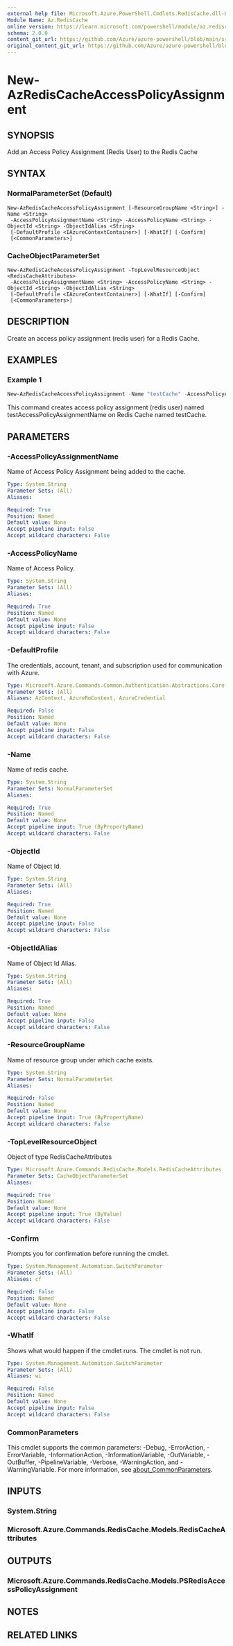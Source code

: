 ```yaml
---
external help file: Microsoft.Azure.PowerShell.Cmdlets.RedisCache.dll-Help.xml
Module Name: Az.RedisCache
online version: https://learn.microsoft.com/powershell/module/az.rediscache/new-azrediscacheaccesspolicyassignment
schema: 2.0.0
content_git_url: https://github.com/Azure/azure-powershell/blob/main/src/RedisCache/RedisCache/help/New-AzRedisCacheAccessPolicyAssignment.md
original_content_git_url: https://github.com/Azure/azure-powershell/blob/main/src/RedisCache/RedisCache/help/New-AzRedisCacheAccessPolicyAssignment.md
---
```


# New-AzRedisCacheAccessPolicyAssignment

## SYNOPSIS
Add an Access Policy Assignment (Redis User) to the Redis Cache

## SYNTAX

### NormalParameterSet (Default)
```
New-AzRedisCacheAccessPolicyAssignment [-ResourceGroupName <String>] -Name <String>
 -AccessPolicyAssignmentName <String> -AccessPolicyName <String> -ObjectId <String> -ObjectIdAlias <String>
 [-DefaultProfile <IAzureContextContainer>] [-WhatIf] [-Confirm]
 [<CommonParameters>]
```

### CacheObjectParameterSet
```
New-AzRedisCacheAccessPolicyAssignment -TopLevelResourceObject <RedisCacheAttributes>
 -AccessPolicyAssignmentName <String> -AccessPolicyName <String> -ObjectId <String> -ObjectIdAlias <String>
 [-DefaultProfile <IAzureContextContainer>] [-WhatIf] [-Confirm]
 [<CommonParameters>]
```

## DESCRIPTION
Create an access policy assignment (redis user) for a Redis Cache.

## EXAMPLES

### Example 1
```powershell
New-AzRedisCacheAccessPolicyAssignment -Name "testCache" -AccessPolicyAssignmentName "testAccessPolicyAssignmentName" -AccessPolicyName "testAccessPolicyName" -ObjectId "69d700c5-ca77-4335-947e-xxxxxxxxxxxx" -ObjectIdAlias "testAlias"
```

This command creates access policy assignment (redis user) named testAccessPolicyAssignmentName on Redis Cache named testCache.

## PARAMETERS

### -AccessPolicyAssignmentName
Name of Access Policy Assignment being added to the cache.

```yaml
Type: System.String
Parameter Sets: (All)
Aliases:

Required: True
Position: Named
Default value: None
Accept pipeline input: False
Accept wildcard characters: False
```

### -AccessPolicyName
Name of Access Policy.

```yaml
Type: System.String
Parameter Sets: (All)
Aliases:

Required: True
Position: Named
Default value: None
Accept pipeline input: False
Accept wildcard characters: False
```

### -DefaultProfile
The credentials, account, tenant, and subscription used for communication with Azure.

```yaml
Type: Microsoft.Azure.Commands.Common.Authentication.Abstractions.Core.IAzureContextContainer
Parameter Sets: (All)
Aliases: AzContext, AzureRmContext, AzureCredential

Required: False
Position: Named
Default value: None
Accept pipeline input: False
Accept wildcard characters: False
```

### -Name
Name of redis cache.

```yaml
Type: System.String
Parameter Sets: NormalParameterSet
Aliases:

Required: True
Position: Named
Default value: None
Accept pipeline input: True (ByPropertyName)
Accept wildcard characters: False
```

### -ObjectId
Name of Object Id.

```yaml
Type: System.String
Parameter Sets: (All)
Aliases:

Required: True
Position: Named
Default value: None
Accept pipeline input: False
Accept wildcard characters: False
```

### -ObjectIdAlias
Name of Object Id Alias.

```yaml
Type: System.String
Parameter Sets: (All)
Aliases:

Required: True
Position: Named
Default value: None
Accept pipeline input: False
Accept wildcard characters: False
```

### -ResourceGroupName
Name of resource group under which cache exists.

```yaml
Type: System.String
Parameter Sets: NormalParameterSet
Aliases:

Required: False
Position: Named
Default value: None
Accept pipeline input: True (ByPropertyName)
Accept wildcard characters: False
```

### -TopLevelResourceObject
Object of type RedisCacheAttributes

```yaml
Type: Microsoft.Azure.Commands.RedisCache.Models.RedisCacheAttributes
Parameter Sets: CacheObjectParameterSet
Aliases:

Required: True
Position: Named
Default value: None
Accept pipeline input: True (ByValue)
Accept wildcard characters: False
```

### -Confirm
Prompts you for confirmation before running the cmdlet.

```yaml
Type: System.Management.Automation.SwitchParameter
Parameter Sets: (All)
Aliases: cf

Required: False
Position: Named
Default value: None
Accept pipeline input: False
Accept wildcard characters: False
```

### -WhatIf
Shows what would happen if the cmdlet runs.
The cmdlet is not run.

```yaml
Type: System.Management.Automation.SwitchParameter
Parameter Sets: (All)
Aliases: wi

Required: False
Position: Named
Default value: None
Accept pipeline input: False
Accept wildcard characters: False
```

### CommonParameters
This cmdlet supports the common parameters: -Debug, -ErrorAction, -ErrorVariable, -InformationAction, -InformationVariable, -OutVariable, -OutBuffer, -PipelineVariable, -Verbose, -WarningAction, and -WarningVariable. For more information, see [about_CommonParameters](http://go.microsoft.com/fwlink/?LinkID=113216).

## INPUTS

### System.String

### Microsoft.Azure.Commands.RedisCache.Models.RedisCacheAttributes

## OUTPUTS

### Microsoft.Azure.Commands.RedisCache.Models.PSRedisAccessPolicyAssignment

## NOTES

## RELATED LINKS
